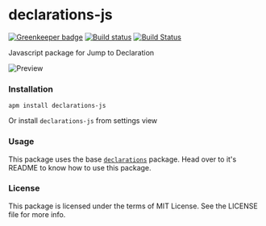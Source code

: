# declarations-js

[![Greenkeeper badge](https://badges.greenkeeper.io/steelbrain/declarations-js.svg)](https://greenkeeper.io/)
[![Build status](https://ci.appveyor.com/api/projects/status/github/steelbrain/declarations-js?svg=true)](https://ci.appveyor.com/project/steelbrain/declarations-js)
[![Build Status](https://travis-ci.org/steelbrain/declarations-js.svg?branch=master)](https://travis-ci.org/steelbrain/declarations-js)

Javascript package for Jump to Declaration

![Preview](https://cloud.githubusercontent.com/assets/4278113/17276513/b4bb8f40-56e0-11e6-8394-1edb164acbaa.gif)


### Installation

```
apm install declarations-js
```
Or install `declarations-js` from settings view

### Usage

This package uses the base [`declarations`](https://atom.io/packages/declarations) package. Head over to it's README to know how to use this package.

### License

This package is licensed under the terms of MIT License. See the LICENSE file for more info.
